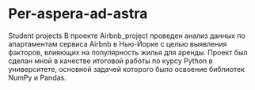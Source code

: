 # Per-aspera-ad-astra
Student projects
В проекте Airbnb_project проведен анализ данных по апартаментам сервиса Airbnb в Нью-Йорке с целью выявления факторов, влияющих на популярность жилья для аренды.
Проект был сделан мной в качестве итоговой работы по курсу Python в университете, основной задачей которого было освоение библиотек NumPy и Pandas.
